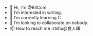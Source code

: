 - 👋 Hi, I’m @BitCom
- 👀 I’m interested in writing.
- 🌱 I’m currently learning C.
- 💞️ I’m looking to collaborate on nobody.
- 📫 How to reach me :zhihu@良人辉

<!---
biuperman/biuperman is a ✨ special ✨ repository because its `README.md` (this file) appears on your GitHub profile.
You can click the Preview link to take a look at your changes.
--->
